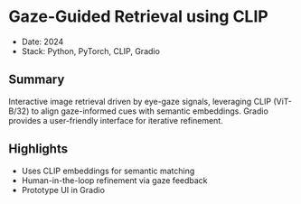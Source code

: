 # Gaze-Guided Retrieval using CLIP

- Date: 2024
- Stack: Python, PyTorch, CLIP, Gradio

## Summary
Interactive image retrieval driven by eye-gaze signals, leveraging CLIP (ViT-B/32) to align gaze-informed cues with semantic embeddings. Gradio provides a user-friendly interface for iterative refinement.

## Highlights
- Uses CLIP embeddings for semantic matching
- Human-in-the-loop refinement via gaze feedback
- Prototype UI in Gradio
